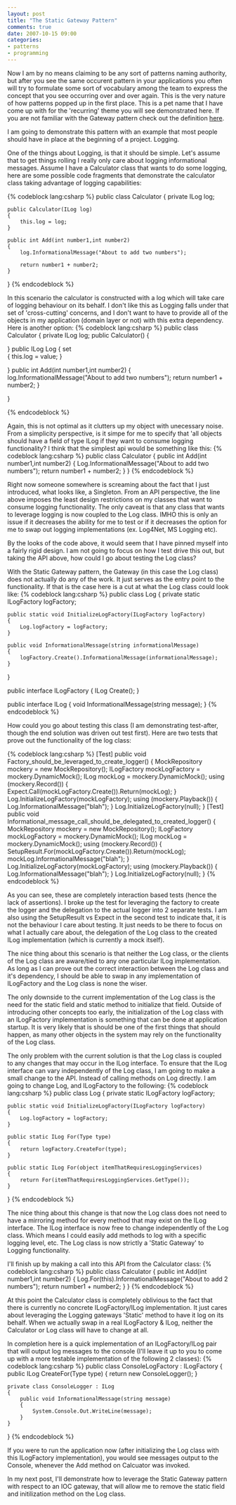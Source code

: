 ```yaml
---
layout: post
title: "The Static Gateway Pattern"
comments: true
date: 2007-10-15 09:00
categories:
- patterns
- programming
---
```


Now I am by no means claiming to be any sort of patterns naming authority, but after you see the same occurent pattern in your applications you often will try to formulate some sort of vocabulary among the team to express the concept that you see occurring over and over again. This is the very nature of how patterns popped up in the first place. This is a pet name that I have come up with for the 'recurring' theme you will see demonstrated here. If you are not familiar with the Gateway pattern check out the definition [here](http://martinfowler.com/eaaCatalog/gateway.html).

I am going to demonstrate this pattern with an example that most people should have in place at the beginning of a project. Logging.

One of the things about Logging, is that it should be simple. Let's assume that to get things rolling I really only care about logging informational messages. Assume I have a Calculator class that wants to do some logging, here are some possible code fragments that demonstrate the calculator class taking advantage of logging capabilities:

{% codeblock lang:csharp %}
public class Calculator
{
    private ILog log;

    public Calculator(ILog log)
    {
        this.log = log;
    }

    public int Add(int number1,int number2)
    {
        log.InformationalMessage("About to add two numbers");

        return number1 + number2;
    }
}
{% endcodeblock %}






In this scenario the calculator is constructed with a log which will take care of logging behaviour on its behalf. I don't like this as Logging falls under that set of 'cross-cutting' concerns, and I don't want to have to provide all of the objects in my application (domain layer or not) with this extra dependency. Here is another option:
{% codeblock lang:csharp %}
public class Calculator 
{
  private ILog log;
  public Calculator() 
  {

  }
  public ILog Log 
  {
    set  
    {
      this.log = value;
    }

  }
  public int Add(int number1,int number2) 
  {
    log.InformationalMessage("About to add two numbers");
    return number1 + number2;
  }

}

{% endcodeblock %}




Again, this is not optimal as it clutters up my object with unecessary noise. From a simplicity perspective, is it simpe for me to specify that 'all objects should have a field of type ILog if they want to consume logging functionality? I think that the simplest api would be something like this:
{% codeblock lang:csharp %}
public class Calculator 
{
  public int Add(int number1,int number2) 
  {
    Log.InformationalMessage("About to add two numbers");
    return number1 + number2;
  }
}
{% endcodeblock %}






Right now someone somewhere is screaming about the fact that I just introduced, what looks like, a Singleton. From an API perspective, the line above imposes the least design restrictions on my classes that want to consume logging functionality. The only caveat is that any class that wants to leverage logging is now coupled to the Log class. IMHO this is only an issue if it decreases the ability for me to test or if it decreases the option for me to swap out logging implementations (ex. Log4Net, MS Logging etc).

By the looks of the code above, it would seem that I have pinned myself into a fairly rigid design. I am not going to focus on how I test drive this out, but taking the API above, how could I go about testing the Log class? 

With the Static Gateway pattern, the Gateway (in this case the Log class) does not actually do any of the work. It just serves as the entry point to the functionality. If that is the case here is a cut at what the Log class could look like:
{% codeblock lang:csharp %}
public class Log
{
    private static ILogFactory logFactory;

    public static void InitializeLogFactory(ILogFactory logFactory)
    {
        Log.logFactory = logFactory;
    }

    public void InformationalMessage(string informationalMessage)
    {
        logFactory.Create().InformationalMessage(informationalMessage);
    }
}

public interface ILogFactory
{
    ILog Create();
}

public interface ILog
{
    void InformationalMessage(string message);
}
{% endcodeblock %}




How could you go about testing this class (I am demonstrating test-after, though the end solution was driven out test first). Here are two tests that prove out the functionality of the log class:

 
{% codeblock lang:csharp %}
[Test] public void Factory_should_be_leveraged_to_create_logger() 
{
  MockRepository mockery = new MockRepository();
  ILogFactory mockLogFactory = mockery.DynamicMock<ILogFactory>();
  ILog mockLog = mockery.DynamicMock<ILog>();
  using (mockery.Record()) 
  {
    Expect.Call(mockLogFactory.Create()).Return(mockLog);
  }
  Log.InitializeLogFactory(mockLogFactory);
  using (mockery.Playback()) 
  {
    Log.InformationalMessage("blah");
  }
  Log.InitializeLogFactory(null);
}
[Test] 
public void Informational_message_call_should_be_delegated_to_created_logger() 
{
  MockRepository mockery = new MockRepository();
  ILogFactory mockLogFactory = mockery.DynamicMock<ILogFactory>();
  ILog mockLog = mockery.DynamicMock<ILog>();
  using (mockery.Record()) 
  {
    SetupResult.For(mockLogFactory.Create()).Return(mockLog);
    mockLog.InformationalMessage("blah");
  }
  Log.InitializeLogFactory(mockLogFactory);
  using (mockery.Playback()) 
  {
    Log.InformationalMessage("blah");
  }
  Log.InitializeLogFactory(null);
}
{% endcodeblock %}




As you can see, these are completely interaction based tests (hence the lack of assertions). I broke up the test for leveraging the factory to create the logger and the delegation to the actual logger into 2 separate tests. I am also using the SetupResult vs Expect in the second test to indicate that, it is not the behaviour I care about testing. It just needs to be there to focus on what I actually care about, the delegation of the Log class to the created ILog implementation (which is currently a mock itself). 

The nice thing about this scenario is that neither the Log class, or the clients of the Log class are aware/tied to any one particular ILog implementation. As long as I can prove out the correct interaction between the Log class and it's dependency, I should be able to swap in any implementation of ILogFactory and the Log class is none the wiser. 

The only downside to the current implementation of the Log class is the need for the static field and static method to initialize that field. Outside of introducing other concepts too early, the initialization of the Log class with an ILogFactory implementation is something that can be done at application startup. It is very likely that is should be one of the first things that should happen, as many other objects in the system may rely on the functionality of the Log class. 

The only problem with the current solution is that the Log class is coupled to any changes that may occur in the ILog interface. To ensure that the ILog interface can vary independently of the Log class, I am going to make a small change to the API. Instead of calling methods on Log directly. I am going to change Log, and ILogFactory to the following: 
{% codeblock lang:csharp %}
public class Log
{
    private static ILogFactory logFactory;

    public static void InitializeLogFactory(ILogFactory logFactory)
    {
        Log.logFactory = logFactory;
    }

    public static ILog For(Type type)
    {
        return logFactory.CreateFor(type);
    }

    public static ILog For(object itemThatRequiresLoggingServices)
    {
        return For(itemThatRequiresLoggingServices.GetType());
    }
}
{% endcodeblock %}




The nice thing about this change is that now the Log class does not need to have a mirroring method for every method that may exist on the ILog interface. The ILog interface is now free to change independently of the Log class. Which means I could easily add methods to log with a specific logging level, etc. The Log class is now strictly a 'Static Gateway' to Logging functionality.

I'll finish up by making a call into this API from the Calculator class: 
{% codeblock lang:csharp %}
public class Calculator
{
    public int Add(int number1,int number2)
    {
        Log.For(this).InformationalMessage("About to add 2 numbers");
        return number1 + number2;
    }
}
{% endcodeblock %}






At this point the Calculator class is completely oblivious to the fact that there is currently no concrete ILogFactory/ILog implementation. It just cares about leveraging the Logging gateways 'Static' method to have it log on its behalf. When we actually swap in a real ILogFactory & ILog, neither the Calculator or Log class will have to change at all. 

In completion here is a quick implementation of an ILogFactory/ILog pair that will output log messages to the console (I'll leave it up to you to come up with a more testable implementation of the following 2 classes):
{% codeblock lang:csharp %}
public class ConsoleLogFactory : ILogFactory
{
    public ILog CreateFor(Type type)
    {
        return new ConsoleLogger();
    }

    private class ConsoleLogger : ILog
    {
        public void InformationalMessage(string message)
        {
            System.Console.Out.WriteLine(message);
        }
    }
}
{% endcodeblock %}






If you were to run the application now (after initializing the Log class with this ILogFactory implementation), you would see messages output to the Console, whenever the Add method on Calcuator was invoked.

In my next post, I'll demonstrate how to leverage the Static Gateway pattern with respect to an IOC gateway, that will allow me to remove the static field and initilization method on the Log class.

